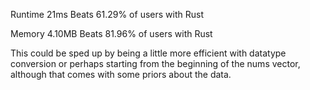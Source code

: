 Runtime
21ms
Beats 61.29% of users with Rust

Memory
4.10MB
Beats 81.96% of users with Rust

This could be sped up by being a little more efficient with datatype conversion
or perhaps starting from the beginning of the nums vector, although that comes
with some priors about the data.
